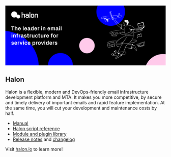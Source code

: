 ![Halon MTA](https://github.com/halon-extras/.github/blob/main/profile/halon_github_bg_alt_v2.png) 

## Halon

Halon is a flexible, modern and DevOps-friendly email infrastructure development platform and MTA. 
It makes you more competitive, by secure and timely delivery of important emails and rapid feature implementation.
At the same time, you will cut your development and maintenance costs by half. 

* [Manual](https://docs.halon.io/manual/)
* [Halon script reference](https://docs.halon.io/hsl/)
* [Module and plugin library](https://github.com/halon-extras/)
* [Release notes](https://docs.halon.io/go/distreleasenotes) and [changelog](https://docs.halon.io/go/changelog)


Visit [halon.io](https://halon.io) to learn more!
